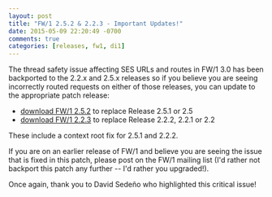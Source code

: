 ```yaml
---
layout: post
title: "FW/1 2.5.2 & 2.2.3 - Important Updates!"
date: 2015-05-09 22:20:49 -0700
comments: true
categories: [releases, fw1, di1]
---
```

The thread safety issue affecting SES URLs and routes in FW/1 3.0 has been backported to the 2.2.x and 2.5.x releases so if you believe you are seeing incorrectly routed requests on either of those releases, you can update to the appropriate patch release:

* [download FW/1 2.5.2](https://github.com/framework-one/fw1/releases/tag/v2.5.2) to replace Release 2.5.1 or 2.5
* [download FW/1 2.2.3](https://github.com/framework-one/fw1/releases/tag/v2.2.3) to replace Release 2.2.2, 2.2.1 or 2.2

These include a context root fix for 2.5.1 and 2.2.2.

If you are on an earlier release of FW/1 and believe you are seeing the issue that is fixed in this patch, please post on the FW/1 mailing list (I'd rather not backport this patch any further -- I'd rather you upgraded!).

Once again, thank you to David Sedeño who highlighted this critical issue!
